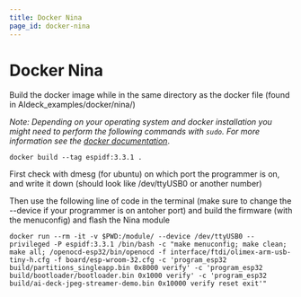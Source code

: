 ```yaml
---
title: Docker Nina
page_id: docker-nina
---
```



# Docker Nina

Build the docker image while in the same directory as the docker file (found in AIdeck_examples/docker/nina/)

*Note: Depending on your operating system and docker installation you might need to perform the following commands with `sudo`. For more information see the [docker documentation](https://docs.docker.com/engine/install/linux-postinstall/#manage-docker-as-a-non-root-user)*.

```docker build --tag espidf:3.3.1 .```


First check with dmesg (for ubuntu) on which port the programmer is on, and write it down (should look like /dev/ttyUSB0 or another number)

Then use the following line of code in the terminal (make sure to change the --device if your programmer is on antoher port) and build the firmware (with the menuconfig) and flash the Nina module

```
docker run --rm -it -v $PWD:/module/ --device /dev/ttyUSB0 --privileged -P espidf:3.3.1 /bin/bash -c "make menuconfig; make clean; make all; /openocd-esp32/bin/openocd -f interface/ftdi/olimex-arm-usb-tiny-h.cfg -f board/esp-wroom-32.cfg -c 'program_esp32 build/partitions_singleapp.bin 0x8000 verify' -c 'program_esp32 build/bootloader/bootloader.bin 0x1000 verify' -c 'program_esp32 build/ai-deck-jpeg-streamer-demo.bin 0x10000 verify reset exit'"
```



